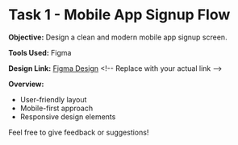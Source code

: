# Task 1 - Mobile App Signup Flow

**Objective:** Design a clean and modern mobile app signup screen.

**Tools Used:** Figma

**Design Link:** [Figma Design]([https://www.figma.com/](https://www.figma.com/design/KN9WJDFFcslpSGk5nBPAYH/Uncover-Sign-in-Page?node-id=0-1&t=uCRRoOVYrEDcwswb-1)) <!-- Replace with your actual link -->

**Overview:**
- User-friendly layout
- Mobile-first approach
- Responsive design elements

Feel free to give feedback or suggestions!

